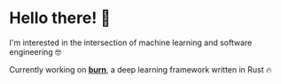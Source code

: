 # Hello there! 👋

I'm interested in the intersection of machine learning and software engineering 🤓

Currently working on [**burn**](https://github.com/burn-rs/burn), a deep learning framework written in Rust 🔥
